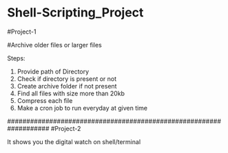 # Shell-Scripting_Project

#Project-1

#Archive older files or larger files

Steps:
1) Provide path of Directory
2) Check if directory is present or not
3) Create archive folder if not present
4) Find all files with size more than 20kb
5) Compress each file
7) Make a cron job to run everyday at given time


###################################################################
#Project-2

It shows you the digital watch on shell/terminal
